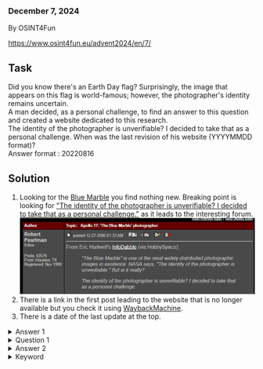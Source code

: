 ### December 7, 2024
By OSINT4Fun

https://www.osint4fun.eu/advent2024/en/7/  

## Task

Did you know there's an Earth Day flag? Surprisingly, the image that appears on this flag is world-famous; however, the photographer's identity remains uncertain.  
A man decided, as a personal challenge, to find an answer to this question and created a website dedicated to this research.  
The identity of the photographer is unverifiable? I decided to take that as a personal challenge.
When was the last revision of his website (YYYYMMDD format)?  
Answer format : 20220816  

## Solution

1. Looking tor the [Blue Marble](https://earthobservatory.nasa.gov/blogs/elegantfigures/2011/10/06/crafting-the-blue-marble/) you find nothing new. Breaking point is looking for ["The identity of the photographer is unverifiable? I decided to take that as a personal challenge."](http://www.collectspace.com/ubb/Forum29/HTML/000700.html) as it leads to the interesting forum.  
![Collectspace forum](./assets/collectspace.png)  
1. There is a link in the first post leading to the website that is no longer available but you check it using [WaybackMachine](https://web.archive.org/web/20170801000000*/http://www.ehartwell.com/Apollo17/).  
2. There is a date of the last update at the top.  

 
<details><summary>Answer 1</summary>20070425</details>

<details><summary>Question 1</summary>It was on April 25, 2007, ie,  20070425. EDIT 03:05 PM: on another site it's  20070719. To support his theory, Eric Hartwell relies on the radio exchanges of the astronauts. When it was too late to take more photographs, Ronald mentioned the value displayed on the camera's image counter. How many photos were taken? Answer format : 284</details>

<details><summary>Answer 2</summary>There is a dialog on the page. The counter indicated 123, so 122 photos were taken.</details>

<details><summary>Keyword</summary>blue orange</details>